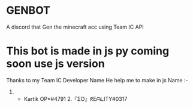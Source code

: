 # GENBOT
A discord that Gen the minecraft acc using Team IC API

# This bot is made in js py coming soon use js version

Thanks to my Team IC Developer Name 
He help me to make in js
Name :- 
 1. * Kartik OP*#4791
 2.『ΣO』ᖇEᗩᒪITY#0317

